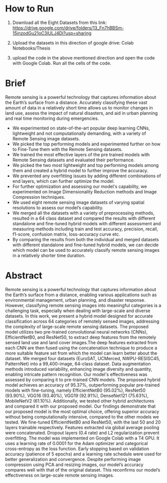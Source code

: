 # How to Run

1. Download all the Eight Datasets from this link: https://drive.google.com/drive/folders/13_Fn7hBBSm-15inzodGu21oC3lULJ4Di?usp=sharing

2. Upload the datasets in this direction of google drive: Colab Notebooks/Thesis

3. upload the code in the above mentioned direction and open the code with Google Colab. Run all the cells of the code.



# Brief

Remote sensing is a powerful technology that captures information about the Earth’s surface from a distance. Accurately classifying these vast amount of data in a relatively short time allows us to monitor changes in land use, assess the impact of natural disasters, and aid in urban planning and real time monitoring during emergencies.  

- We experimented on state-of-the-art popular deep learning CNNs, lightweight and not computationally demanding, with a variety of Remote Sensing image datasets.  
- We picked the top performing models and experimented further on how to Fine-Tune them with the Remote Sensing datasets.  
- We trained the most effective layers of the pre trained models with Remote Sensing datasets and evaluated their performance.  
- We picked the two most lightweight and top performing models among them and created a hybrid model to further improve the accuracy.  
- We prevented any overfitting issues by adding different combinations of end layers, which can further optimize the model.  
- For further optimization and assessing our model's capability, we experimented on Image Dimensionality Reduction methods and Image Compression techniques.  
- We used eight remote sensing image datasets of varying spatial resolutions to assess our model’s capability.  
- We merged all the datasets with a variety of preprocessing methods, resulted in a 64 class dataset and compared the results with different standalone and fine-tuned hybrid models with different assessment and measuring methods including train and test accuracy, precision, recall, f1-score, confusion matrix, loss-accuracy curve etc.  
- By comparing the results from both the individual and merged datasets with different standalone and fine-tuned hybrid models, we can decide which model can be used to accurately classify remote sensing images in a relatively shorter time duration.



# Abstract

Remote sensing is a powerful technology that captures information about the Earth’s
surface from a distance, enabling various applications such as environmental
management, urban planning, and disaster response. However, classifying remote
sensing images into meaningful categories is a challenging task, especially when
dealing with large-scale and diverse datasets. In this work, we present a hybrid model
designed for accurate classification across 64 categories of remotely sensed images,
addressing the complexity of large-scale remote sensing datasets.
The proposed model utilizes two pre-trained convolutional neural networks (CNNs),
EfficientNetB0, and ResNet50, to extract deep features from the remotely sensed land
use and land cover images.The deep features extracted from each CNN are then fused
using the concatenation technique to produce a more suitable feature set from which
the model can learn better about the dataset.
We merged four datasets (EuroSAT, UCMerced, NWPU-RESISC45, PatternNet) into
a 99,400-image, 64-class dataset. Data augmentation methods introduced variability,
enhancing image diversity and quantity, enabling intricate pattern recognition. Our
model's effectiveness was assessed by comparing it to pre-trained CNN models.
The proposed hybrid model achieves an accuracy of 95.37%, outperforming popular
pre-trained models with fine-tuning, namely EfficientNetB0 (95.02%), ResNet50
(93.90%), VGG16 (93.40%), VGG19 (92.91%), DenseNet121 (75.63%),
MobileNetV2 (61.10%). Additionally, we tested other hybrid architectures and
compared it with our proposed model. Our findings demonstrate that our proposed
model is the most optimal choice, offering superior accuracy without being
computationally intensive, compared to the other models we tested.
We fine-tuned EfficientNetB0 and ResNet50, with the last 50 and 20 layers trainable
respectively. Features extracted via global average pooling were concatenated.
Dropout layers (0.4 rate) and L2 regularization prevent overfitting. The model was
implemented on Google Colab with a T4 GPU. It uses a learning rate of 0.0001 for
the Adam optimizer and categorical cross-entropy as the loss function. Early stopping
based on validation accuracy (patience of 5 epochs) and a learning rate schedule were
used for better generalization and convergence. Despite performing image
compression using PCA and resizing images, our model’s accuracy compares well
with that of the original dataset. This reconfirms our model’s effectiveness on
large-scale remote sensing images.
